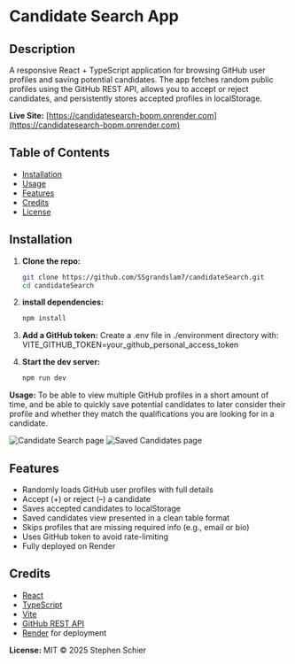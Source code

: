# Candidate Search App

## Description
A responsive React + TypeScript application for browsing GitHub user profiles and saving potential candidates. The app fetches random public profiles using the GitHub REST API, allows you to accept or reject candidates, and persistently stores accepted profiles in localStorage.

**Live Site:** [https://candidatesearch-bopm.onrender.com](https://candidatesearch-bopm.onrender.com)

## Table of Contents
- [Installation](#installation)
- [Usage](#usage)
- [Features](#features)
- [Credits](#credits)
- [License](#license)


## Installation

1. **Clone the repo:**
   ```bash
   git clone https://github.com/SSgrandslam7/candidateSearch.git
   cd candidateSearch

2. **install dependencies:**
   ```bash
   npm install

3. **Add a GitHub token:**
   Create a .env file in ./environment directory with:
   VITE_GITHUB_TOKEN=your_github_personal_access_token

4. **Start the dev server:**
   ```bash
   npm run dev


**Usage:**
To be able to view multiple GitHub profiles in a short amount of time, and be able to quickly save potential candidates to later consider their profile and whether they match the qualifications you are looking for in a candidate. 

   ![Candidate Search page](./src/assets/candidate%20search%20page.png)
   ![Saved Candidates page](./src/assets/saved%20candidates%20page.png)

   
## Features

- Randomly loads GitHub user profiles with full details
- Accept (+) or reject (–) a candidate
- Saves accepted candidates to localStorage
- Saved candidates view presented in a clean table format
- Skips profiles that are missing required info (e.g., email or bio)
- Uses GitHub token to avoid rate-limiting
- Fully deployed on Render


## Credits

- [React](https://reactjs.org/)
- [TypeScript](https://www.typescriptlang.org/)
- [Vite](https://vitejs.dev/)
- [GitHub REST API](https://docs.github.com/en/rest)
- [Render](https://render.com/) for deployment

**License:**
MIT © 2025 Stephen Schier